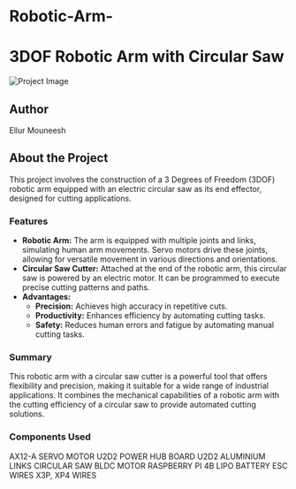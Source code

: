 # Robotic-Arm-
# 3DOF Robotic Arm with Circular Saw

![Project Image](Robtoicarm.jpg)

## Author

Ellur Mouneesh

## About the Project

This project involves the construction of a 3 Degrees of Freedom (3DOF) robotic arm equipped with an electric circular saw as its end effector, designed for cutting applications.

### Features

- **Robotic Arm:** The arm is equipped with multiple joints and links, simulating human arm movements. Servo motors drive these joints, allowing for versatile movement in various directions and orientations.
- **Circular Saw Cutter:** Attached at the end of the robotic arm, this circular saw is powered by an electric motor. It can be programmed to execute precise cutting patterns and paths.
- **Advantages:**
  - **Precision:** Achieves high accuracy in repetitive cuts.
  - **Productivity:** Enhances efficiency by automating cutting tasks.
  - **Safety:** Reduces human errors and fatigue by automating manual cutting tasks.

### Summary

This robotic arm with a circular saw cutter is a powerful tool that offers flexibility and precision, making it suitable for a wide range of industrial applications. It combines the mechanical capabilities of a robotic arm with the cutting efficiency of a circular saw to provide automated cutting solutions.

### Components Used

AX12-A SERVO MOTOR
U2D2 POWER HUB BOARD
U2D2
ALUMINIUM LINKS
CIRCULAR SAW
BLDC MOTOR
RASPBERRY PI 4B
LIPO BATTERY
ESC WIRES
X3P, XP4 WIRES




